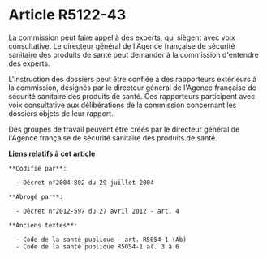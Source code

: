 # Article R5122-43

La commission peut faire appel à des experts, qui siègent avec voix consultative. Le directeur général de l'Agence française
de sécurité sanitaire des produits de santé peut demander à la commission d'entendre des experts.

L'instruction des dossiers peut être confiée à des rapporteurs extérieurs à la commission, désignés par le directeur général
de l'Agence française de sécurité sanitaire des produits de santé. Ces rapporteurs participent avec voix consultative aux
délibérations de la commission concernant les dossiers objets de leur rapport.

Des groupes de travail peuvent être créés par le directeur général de l'Agence française de sécurité sanitaire des produits
de santé.

**Liens relatifs à cet article**

	**Codifié par**:

	  - Décret n°2004-802 du 29 juillet 2004

	**Abrogé par**:

	  - Décret n°2012-597 du 27 avril 2012 - art. 4

	**Anciens textes**:

	  - Code de la santé publique - art. R5054-1 (Ab)
	  - Code de la santé publique R5054-1 al. 3 à 6
